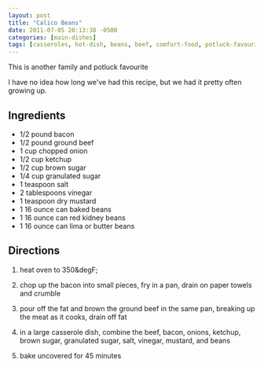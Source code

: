 ```yaml
---
layout: post
title: "Calico Beans"
date: 2011-07-05 20:13:38 -0500
categories: [main-dishes]
tags: [casseroles, hot-dish, beans, beef, comfort-food, potluck-favourites]
---
```

This is another family and potluck favourite

I have no idea how long we've had this recipe, but we had it pretty often growing up. 


## Ingredients

* 1/2 pound bacon
* 1/2 pound ground beef
* 1 cup chopped onion
* 1/2 cup ketchup
* 1/2 cup brown sugar
* 1/4 cup granulated sugar
* 1 teaspoon salt
* 2 tablespoons vinegar
* 1 teaspoon dry mustard
* 1 16 ounce can baked beans
* 1 16 ounce can red kidney beans
* 1 16 ounce can lima or butter beans


## Directions

1.  heat oven to 350&degF;

1.  chop up the bacon into small pieces, fry in a pan, drain on paper towels and crumble

1.  pour off the fat and brown the ground beef in the same pan, breaking up the meat as it cooks, drain off fat

1.  in a large casserole dish, combine the beef, bacon, onions, ketchup, brown sugar, granulated sugar, salt, vinegar, mustard, and beans

1.  bake uncovered for 45 minutes
